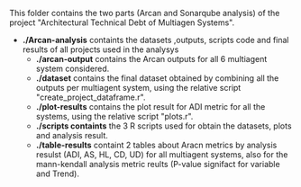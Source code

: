 This folder contains the two parts (Arcan and Sonarqube analysis) of the project "Architectural Technical Debt of Multiagen Systems".

- **./Arcan-analysis** containts the datasets ,outputs, scripts code and final results of all projects used in the analysys
  - **./arcan-output** contains the Arcan outputs for all 6 multiagent system considered.
  - **./dataset** contains the final dataset obtained by combining all the outputs per multiagent system, using the relative script "create_project_dataframe.r".
  - **./plot-results** contains the plot result for ADI metric for all the systems, using the relative script "plots.r".
  - **./scripts containts** the 3 R scripts used for obtain the datasets, plots and analysis result.
  - **./table-results** containt 2 tables about Aracn metrics by analysis resulst (ADI, AS, HL, CD, UD) for all multiagent systems, also for the mann-kendall analysis metric reults (P-value signifact for variable and Trend).
